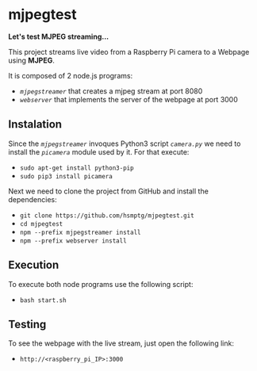 # mjpegtest
**Let's test MJPEG streaming...**

This project streams live video from a Raspberry Pi camera to a Webpage using **MJPEG**.

It is composed of 2 node.js programs:
- *`mjpegstreamer`* that creates a mjpeg stream at port 8080
- *`webserver`* that implements the server of the webpage at port 3000

## Instalation
Since the *`mjpegstreamer`* invoques Python3 script *`camera.py`* we need to install the *`picamera`*  module used by it. For that execute:
* `sudo apt-get install python3-pip`
* `sudo pip3 install picamera`

Next we need to clone the project from GitHub and install the dependencies:
* `git clone https://github.com/hsmptg/mjpegtest.git`
* `cd mjpegtest`
* `npm --prefix mjpegstreamer install`
* `npm --prefix webserver install`

## Execution
To execute both node programs use the following script:
* `bash start.sh`

## Testing
To see the webpage with the live stream, just open the following link:
* `http://<raspberry_pi_IP>:3000`
